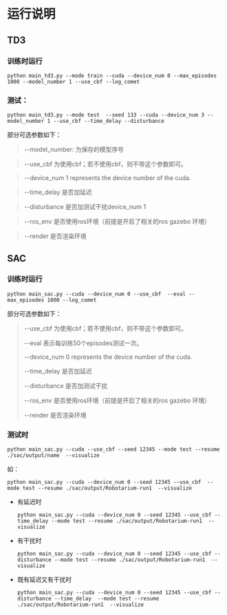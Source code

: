 # 运行说明

## TD3

### 训练时运行

```shell
python main_td3.py --mode train --cuda --device_num 0 --max_episodes 1000 --model_number 1 --use_cbf --log_comet  
```

### 测试：

```shell
python main_td3.py --mode test  --seed 133 --cuda --device_num 3 --model_number 1 --use_cbf --time_delay --disturbance
```

部分可选参数如下：

> --model_number: 为保存的模型序号

> --use_cbf 为使用cbf；若不使用cbf，则不带这个参数即可。

> --device_num 1 represents the device number of the cuda.


> --time_delay 是否加延迟

> --disturbance 是否加测试干扰device_num 1

> --ros_env 是否使用ros环境（前提是开启了相关的ros gazebo 环境）

> --render 是否渲染环境


## SAC

### 训练时运行

```shell
python main_sac.py --cuda --device_num 0 --use_cbf  --eval --max_episodes 1000 --log_comet   
```

部分可选参数如下：


> --use_cbf 为使用cbf；若不使用cbf，则不带这个参数即可。
> 
> --eval 表示每训练50个episodes测试一次。
> 
> --device_num 0 represents the device number of the cuda.
> 
> --time_delay 是否加延迟
> 
> --disturbance 是否加测试干扰
> 
> --ros_env 是否使用ros环境（前提是开启了相关的ros gazebo 环境）
>
> --render 是否渲染环境


### 测试时

```shell
python main_sac.py --cuda --use_cbf --seed 12345 --mode test --resume ./sac/output/name  --visualize
```

如：

```shell
python main_sac.py --cuda --device_num 0 --seed 12345 --use_cbf  --mode test --resume ./sac/output/Robotarium-run1  --visualize
```

- 有延迟时

    ```shell
    python main_sac.py --cuda --device_num 0 --seed 12345 --use_cbf --time_delay --mode test --resume ./sac/output/Robotarium-run1  --visualize
    ```

- 有干扰时
    ```shell
    python main_sac.py --cuda --device_num 0 --seed 12345 --use_cbf --disturbance --mode test --resume ./sac/output/Robotarium-run1  --visualize
    ```


- 既有延迟又有干扰时
    ```shell
    python main_sac.py --cuda --device_num 0 --seed 12345 --use_cbf --disturbance --time_delay  --mode test --resume ./sac/output/Robotarium-run1  --visualize
    ```

